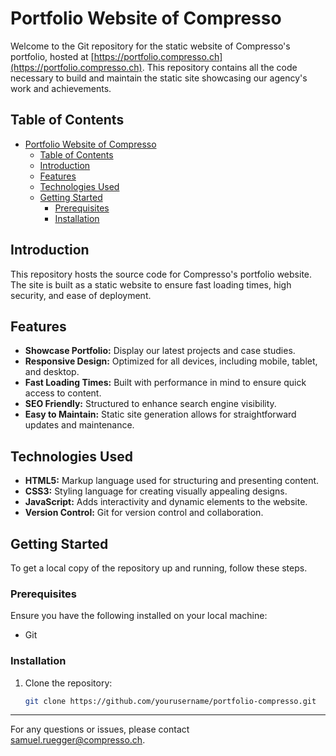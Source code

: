# Portfolio Website of Compresso

Welcome to the Git repository for the static website of Compresso's portfolio, hosted at [https://portfolio.compresso.ch](https://portfolio.compresso.ch). This repository contains all the code necessary to build and maintain the static site showcasing our agency's work and achievements.

## Table of Contents

- [Portfolio Website of Compresso](#portfolio-website-of-compresso)
  - [Table of Contents](#table-of-contents)
  - [Introduction](#introduction)
  - [Features](#features)
  - [Technologies Used](#technologies-used)
  - [Getting Started](#getting-started)
    - [Prerequisites](#prerequisites)
    - [Installation](#installation)

## Introduction

This repository hosts the source code for Compresso's portfolio website. The site is built as a static website to ensure fast loading times, high security, and ease of deployment.

## Features

- **Showcase Portfolio:** Display our latest projects and case studies.
- **Responsive Design:** Optimized for all devices, including mobile, tablet, and desktop.
- **Fast Loading Times:** Built with performance in mind to ensure quick access to content.
- **SEO Friendly:** Structured to enhance search engine visibility.
- **Easy to Maintain:** Static site generation allows for straightforward updates and maintenance.

## Technologies Used

- **HTML5:** Markup language used for structuring and presenting content.
- **CSS3:** Styling language for creating visually appealing designs.
- **JavaScript:** Adds interactivity and dynamic elements to the website.
- **Version Control:** Git for version control and collaboration.

## Getting Started

To get a local copy of the repository up and running, follow these steps.

### Prerequisites

Ensure you have the following installed on your local machine:

- Git

### Installation

1. Clone the repository:
   ```sh
   git clone https://github.com/yourusername/portfolio-compresso.git

---

For any questions or issues, please contact samuel.ruegger@compresso.ch.